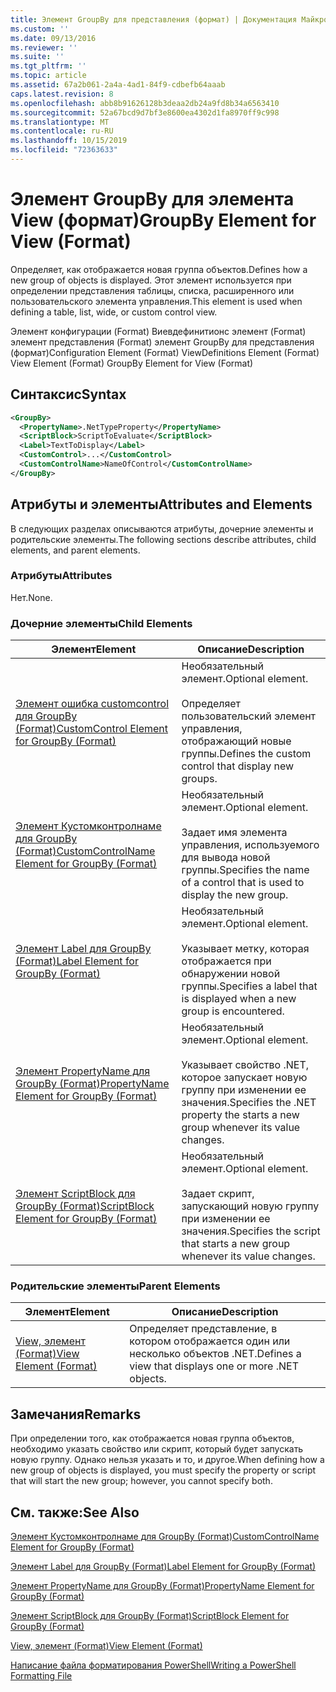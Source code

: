 ```yaml
---
title: Элемент GroupBy для представления (формат) | Документация Майкрософт
ms.custom: ''
ms.date: 09/13/2016
ms.reviewer: ''
ms.suite: ''
ms.tgt_pltfrm: ''
ms.topic: article
ms.assetid: 67a2b061-2a4a-4ad1-84f9-cdbefb64aaab
caps.latest.revision: 8
ms.openlocfilehash: abb8b91626128b3deaa2db24a9fd8b34a6563410
ms.sourcegitcommit: 52a67bcd9d7bf3e8600ea4302d1fa8970ff9c998
ms.translationtype: MT
ms.contentlocale: ru-RU
ms.lasthandoff: 10/15/2019
ms.locfileid: "72363633"
---
```

# <a name="groupby-element-for-view-format"></a><span data-ttu-id="8ce48-102">Элемент GroupBy для элемента View (формат)</span><span class="sxs-lookup"><span data-stu-id="8ce48-102">GroupBy Element for View (Format)</span></span>

<span data-ttu-id="8ce48-103">Определяет, как отображается новая группа объектов.</span><span class="sxs-lookup"><span data-stu-id="8ce48-103">Defines how a new group of objects is displayed.</span></span> <span data-ttu-id="8ce48-104">Этот элемент используется при определении представления таблицы, списка, расширенного или пользовательского элемента управления.</span><span class="sxs-lookup"><span data-stu-id="8ce48-104">This element is used when defining a table, list, wide, or custom control view.</span></span>

<span data-ttu-id="8ce48-105">Элемент конфигурации (Format) Виевдефинитионс элемент (Format) элемент представления (Format) элемент GroupBy для представления (формат)</span><span class="sxs-lookup"><span data-stu-id="8ce48-105">Configuration Element (Format) ViewDefinitions Element (Format) View Element (Format) GroupBy Element for View (Format)</span></span>

## <a name="syntax"></a><span data-ttu-id="8ce48-106">Синтаксис</span><span class="sxs-lookup"><span data-stu-id="8ce48-106">Syntax</span></span>

```xml
<GroupBy>
  <PropertyName>.NetTypeProperty</PropertyName>
  <ScriptBlock>ScriptToEvaluate</ScriptBlock>
  <Label>TextToDisplay</Label>
  <CustomControl>...</CustomControl>
  <CustomControlName>NameOfControl</CustomControlName>
</GroupBy>
```

## <a name="attributes-and-elements"></a><span data-ttu-id="8ce48-107">Атрибуты и элементы</span><span class="sxs-lookup"><span data-stu-id="8ce48-107">Attributes and Elements</span></span>

<span data-ttu-id="8ce48-108">В следующих разделах описываются атрибуты, дочерние элементы и родительские элементы.</span><span class="sxs-lookup"><span data-stu-id="8ce48-108">The following sections describe attributes, child elements, and parent elements.</span></span>

### <a name="attributes"></a><span data-ttu-id="8ce48-109">Атрибуты</span><span class="sxs-lookup"><span data-stu-id="8ce48-109">Attributes</span></span>

<span data-ttu-id="8ce48-110">Нет.</span><span class="sxs-lookup"><span data-stu-id="8ce48-110">None.</span></span>

### <a name="child-elements"></a><span data-ttu-id="8ce48-111">Дочерние элементы</span><span class="sxs-lookup"><span data-stu-id="8ce48-111">Child Elements</span></span>

|<span data-ttu-id="8ce48-112">Элемент</span><span class="sxs-lookup"><span data-stu-id="8ce48-112">Element</span></span>|<span data-ttu-id="8ce48-113">Описание</span><span class="sxs-lookup"><span data-stu-id="8ce48-113">Description</span></span>|
|-------------|-----------------|
|[<span data-ttu-id="8ce48-114">Элемент ошибка customcontrol для GroupBy (Format)</span><span class="sxs-lookup"><span data-stu-id="8ce48-114">CustomControl Element for GroupBy (Format)</span></span>](./customcontrol-element-for-groupby-format.md)|<span data-ttu-id="8ce48-115">Необязательный элемент.</span><span class="sxs-lookup"><span data-stu-id="8ce48-115">Optional element.</span></span><br /><br /> <span data-ttu-id="8ce48-116">Определяет пользовательский элемент управления, отображающий новые группы.</span><span class="sxs-lookup"><span data-stu-id="8ce48-116">Defines the custom control that display new groups.</span></span>|
|[<span data-ttu-id="8ce48-117">Элемент Кустомконтролнаме для GroupBy (Format)</span><span class="sxs-lookup"><span data-stu-id="8ce48-117">CustomControlName Element for GroupBy (Format)</span></span>](./customcontrolname-element-for-groupby-format.md)|<span data-ttu-id="8ce48-118">Необязательный элемент.</span><span class="sxs-lookup"><span data-stu-id="8ce48-118">Optional element.</span></span><br /><br /> <span data-ttu-id="8ce48-119">Задает имя элемента управления, используемого для вывода новой группы.</span><span class="sxs-lookup"><span data-stu-id="8ce48-119">Specifies the name of a control that is used to display the new group.</span></span>|
|[<span data-ttu-id="8ce48-120">Элемент Label для GroupBy (Format)</span><span class="sxs-lookup"><span data-stu-id="8ce48-120">Label Element for GroupBy (Format)</span></span>](./label-element-for-groupby-format.md)|<span data-ttu-id="8ce48-121">Необязательный элемент.</span><span class="sxs-lookup"><span data-stu-id="8ce48-121">Optional element.</span></span><br /><br /> <span data-ttu-id="8ce48-122">Указывает метку, которая отображается при обнаружении новой группы.</span><span class="sxs-lookup"><span data-stu-id="8ce48-122">Specifies a label that is displayed when a new group is encountered.</span></span>|
|[<span data-ttu-id="8ce48-123">Элемент PropertyName для GroupBy (Format)</span><span class="sxs-lookup"><span data-stu-id="8ce48-123">PropertyName Element for GroupBy (Format)</span></span>](./propertyname-element-for-groupby-format.md)|<span data-ttu-id="8ce48-124">Необязательный элемент.</span><span class="sxs-lookup"><span data-stu-id="8ce48-124">Optional element.</span></span><br /><br /> <span data-ttu-id="8ce48-125">Указывает свойство .NET, которое запускает новую группу при изменении ее значения.</span><span class="sxs-lookup"><span data-stu-id="8ce48-125">Specifies the .NET property the starts a new group whenever its value changes.</span></span>|
|[<span data-ttu-id="8ce48-126">Элемент ScriptBlock для GroupBy (Format)</span><span class="sxs-lookup"><span data-stu-id="8ce48-126">ScriptBlock Element for GroupBy (Format)</span></span>](./scriptblock-element-for-groupby-format.md)|<span data-ttu-id="8ce48-127">Необязательный элемент.</span><span class="sxs-lookup"><span data-stu-id="8ce48-127">Optional element.</span></span><br /><br /> <span data-ttu-id="8ce48-128">Задает скрипт, запускающий новую группу при изменении ее значения.</span><span class="sxs-lookup"><span data-stu-id="8ce48-128">Specifies the script that starts a new group whenever its value changes.</span></span>|

### <a name="parent-elements"></a><span data-ttu-id="8ce48-129">Родительские элементы</span><span class="sxs-lookup"><span data-stu-id="8ce48-129">Parent Elements</span></span>

|<span data-ttu-id="8ce48-130">Элемент</span><span class="sxs-lookup"><span data-stu-id="8ce48-130">Element</span></span>|<span data-ttu-id="8ce48-131">Описание</span><span class="sxs-lookup"><span data-stu-id="8ce48-131">Description</span></span>|
|-------------|-----------------|
|[<span data-ttu-id="8ce48-132">View, элемент (Format)</span><span class="sxs-lookup"><span data-stu-id="8ce48-132">View Element (Format)</span></span>](./view-element-format.md)|<span data-ttu-id="8ce48-133">Определяет представление, в котором отображается один или несколько объектов .NET.</span><span class="sxs-lookup"><span data-stu-id="8ce48-133">Defines a view that displays one or more .NET objects.</span></span>|

## <a name="remarks"></a><span data-ttu-id="8ce48-134">Замечания</span><span class="sxs-lookup"><span data-stu-id="8ce48-134">Remarks</span></span>

<span data-ttu-id="8ce48-135">При определении того, как отображается новая группа объектов, необходимо указать свойство или скрипт, который будет запускать новую группу. Однако нельзя указать и то, и другое.</span><span class="sxs-lookup"><span data-stu-id="8ce48-135">When defining how a new group of objects is displayed, you must specify the property or script that will start the new group; however, you cannot specify both.</span></span>

## <a name="see-also"></a><span data-ttu-id="8ce48-136">См. также:</span><span class="sxs-lookup"><span data-stu-id="8ce48-136">See Also</span></span>

[<span data-ttu-id="8ce48-137">Элемент Кустомконтролнаме для GroupBy (Format)</span><span class="sxs-lookup"><span data-stu-id="8ce48-137">CustomControlName Element for GroupBy (Format)</span></span>](./customcontrolname-element-for-groupby-format.md)

[<span data-ttu-id="8ce48-138">Элемент Label для GroupBy (Format)</span><span class="sxs-lookup"><span data-stu-id="8ce48-138">Label Element for GroupBy (Format)</span></span>](./label-element-for-groupby-format.md)

[<span data-ttu-id="8ce48-139">Элемент PropertyName для GroupBy (Format)</span><span class="sxs-lookup"><span data-stu-id="8ce48-139">PropertyName Element for GroupBy (Format)</span></span>](./propertyname-element-for-groupby-format.md)

[<span data-ttu-id="8ce48-140">Элемент ScriptBlock для GroupBy (Format)</span><span class="sxs-lookup"><span data-stu-id="8ce48-140">ScriptBlock Element for GroupBy (Format)</span></span>](./scriptblock-element-for-groupby-format.md)

[<span data-ttu-id="8ce48-141">View, элемент (Format)</span><span class="sxs-lookup"><span data-stu-id="8ce48-141">View Element (Format)</span></span>](./view-element-format.md)

[<span data-ttu-id="8ce48-142">Написание файла форматирования PowerShell</span><span class="sxs-lookup"><span data-stu-id="8ce48-142">Writing a PowerShell Formatting File</span></span>](./writing-a-powershell-formatting-file.md)
